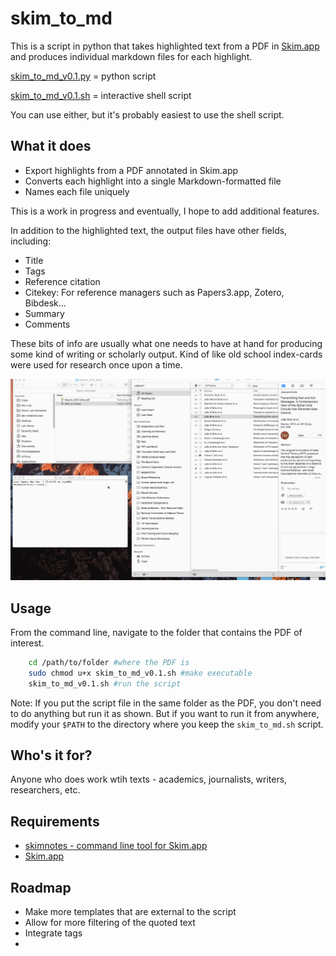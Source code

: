 # skim_to_md

This is a script in python that takes highlighted text from a PDF in [Skim.app](https://sourceforge.net/projects/skim-app) and produces individual markdown files for each highlight. 

[skim_to_md_v0.1.py](skim_to_md_v0.1.py) = python script  

[skim_to_md_v0.1.sh](skim_to_md_v0.1.sh) = interactive shell script 

You can use either, but it's probably easiest to use the shell script. 

## What it does

- Export highlights from a PDF annotated in Skim.app
- Converts each highlight into a single Markdown-formatted file 
- Names each file uniquely 

This is a work in progress and eventually, I hope to add additional features.

In addition to the highlighted text, the output files have other fields, including:
- Title
- Tags
- Reference citation
- Citekey: For reference managers such as Papers3.app, Zotero, Bibdesk...
- Summary
- Comments

These bits of info are usually what one needs to have at hand for producing some kind of writing or scholarly output. Kind of like old school index-cards were used for research once upon a time.

![Demo](skimtomd-demo.gif)

## Usage

From the command line, navigate to the folder that contains the PDF of interest.
	
``` bash
	cd /path/to/folder #where the PDF is
	sudo chmod u+x skim_to_md_v0.1.sh #make executable
	skim_to_md_v0.1.sh #run the script

```

Note: If you put the script file in the same folder as the PDF, you don't need to do anything but run it as shown. But if you want to run it from anywhere, modify your `$PATH` to the directory where you keep the `skim_to_md.sh` script. 

## Who's it for?

Anyone who does work wtih texts - academics, journalists, writers, researchers, etc.

## Requirements
- [skimnotes - command line tool for Skim.app](https://sourceforge.net/projects/skim-app/files/SkimNotes%20framework%20and%20tool/)
- [Skim.app](https://sourceforge.net/projects/skim-app)

## Roadmap

- Make more templates that are external to the script
- Allow for more filtering of the quoted text
- Integrate tags 
- 
